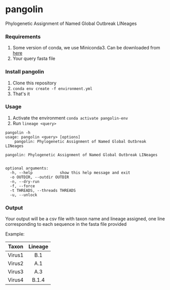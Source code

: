 # pangolin

Phylogenetic Assignment of Named Global Outbreak LINeages

### Requirements

1. Some version of conda, we use Miniconda3. Can be downloaded from [here](https://docs.conda.io/en/latest/miniconda.html)
2. Your query fasta file

### Install pangolin

1. Clone this repository
2. ``conda env create -f environment.yml``
3. That's it

### Usage

1. Activate the environment ``conda activate pangolin-env``
2. Run ``lineage <query>``


```
pangolin -h
usage: pangolin <query> [options]
    pangolin: Phylogenetic Assignment of Named Global Outbreak LINeages

pangolin: Phylogenetic Assignment of Named Global Outbreak LINeages


optional arguments:
  -h, --help            show this help message and exit
  -o OUTDIR, --outdir OUTDIR
  -n, --dry-run
  -f, --force
  -t THREADS, --threads THREADS
  -u, --unlock
  ```

### Output

Your output will be a csv file with taxon name and lineage assigned, one line corresponding to each sequence in the fasta file provided

Example:

| Taxon       | Lineage   |
| ----------- |:---------:|
| Virus1      |  B.1      |
| Virus2      |  A.1      |
| Virus3      |  A.3      |
| Virus4      |  B.1.4    |
